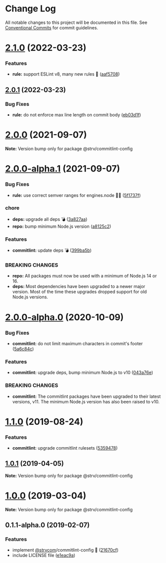 # Change Log

All notable changes to this project will be documented in this file.
See [Conventional Commits](https://conventionalcommits.org) for commit guidelines.

# [2.1.0](https://github.com/strvcom/code-quality-tools/compare/@strv/commitlint-config@2.0.1...@strv/commitlint-config@2.1.0) (2022-03-23)


### Features

* **rule:** support ESLint v8, many new rules 🎉 ([aaf5708](https://github.com/strvcom/code-quality-tools/commit/aaf57085da9498c1425b107d5f1d1e4f353dd000))





## [2.0.1](https://github.com/strvcom/code-quality-tools/compare/@strv/commitlint-config@2.0.0...@strv/commitlint-config@2.0.1) (2022-03-23)


### Bug Fixes

* **rule:** do not enforce max line length on commit body ([eb03d1f](https://github.com/strvcom/code-quality-tools/commit/eb03d1ff1d19c564d61e9b7b09d468adb97ba12e))





# [2.0.0](https://github.com/strvcom/code-quality-tools/compare/@strv/commitlint-config@2.0.0-alpha.1...@strv/commitlint-config@2.0.0) (2021-09-07)

**Note:** Version bump only for package @strv/commitlint-config





# [2.0.0-alpha.1](https://github.com/strvcom/code-quality-tools/compare/@strv/commitlint-config@2.0.0-alpha.0...@strv/commitlint-config@2.0.0-alpha.1) (2021-09-07)


### Bug Fixes

* **rule:** use correct semver ranges for engines.node 🤦‍♂️ ([5f1737f](https://github.com/strvcom/code-quality-tools/commit/5f1737fb43dce5a7099cfc448cd98ee3cbf9879b))


### chore

* **deps:** upgrade all deps 💣 ([3a827aa](https://github.com/strvcom/code-quality-tools/commit/3a827aa2fe0f62a055de69323665ba03cd7eaf08))
* **repo:** bump minimum Node.js version ([a8125c2](https://github.com/strvcom/code-quality-tools/commit/a8125c2772a67a4565786667fb95f4b32b9b468c))


### Features

* **commitlint:** update deps 💣 ([399ba5b](https://github.com/strvcom/code-quality-tools/commit/399ba5b5b6eabfcb0d05302d948f754ee1954bbc))


### BREAKING CHANGES

* **repo:** All packages must now be used with a minimum of Node.js 14 or 16.
* **deps:** Most dependencies have been upgraded to a newer major version. Most of the time these upgrades dropped support for old Node.js versions.





# [2.0.0-alpha.0](https://github.com/strvcom/code-quality-tools/compare/@strv/commitlint-config@1.1.0...@strv/commitlint-config@2.0.0-alpha.0) (2020-10-09)


### Bug Fixes

* **commitlint:** do not limit maximum characters in commit's footer ([5a6c84c](https://github.com/strvcom/code-quality-tools/commit/5a6c84c0d747db0ae4ebfa45c61404ff21bb8061))


### Features

* **commitlint:** upgrade deps, bump minimum Node.js to v10 ([043a76e](https://github.com/strvcom/code-quality-tools/commit/043a76e3daa317e5c5b5d84585cefbd5d6bfa735))


### BREAKING CHANGES

* **commitlint:** The commitlint packages have been upgraded to their latest versions, v11.
The minimum Node.js version has also been raised to v10.





# [1.1.0](https://github.com/strvcom/code-quality-tools/compare/@strv/commitlint-config@1.0.1...@strv/commitlint-config@1.1.0) (2019-08-24)


### Features

* **commitlint:** upgrade commitlint rulesets ([5359478](https://github.com/strvcom/code-quality-tools/commit/5359478))





## [1.0.1](https://github.com/strvcom/code-quality-tools/compare/@strv/commitlint-config@1.0.0...@strv/commitlint-config@1.0.1) (2019-04-05)

**Note:** Version bump only for package @strv/commitlint-config





# [1.0.0](https://github.com/strvcom/code-quality-tools/compare/@strv/commitlint-config@0.1.1-alpha.0...@strv/commitlint-config@1.0.0) (2019-03-04)

**Note:** Version bump only for package @strv/commitlint-config





## 0.1.1-alpha.0 (2019-02-07)


### Features

* implement [@strvcom](https://github.com/strvcom)/commitlint-config 🚀 ([21670cf](https://github.com/strvcom/code-quality-tools/commit/21670cf))
* include LICENSE file ([e1eac9a](https://github.com/strvcom/code-quality-tools/commit/e1eac9a))
